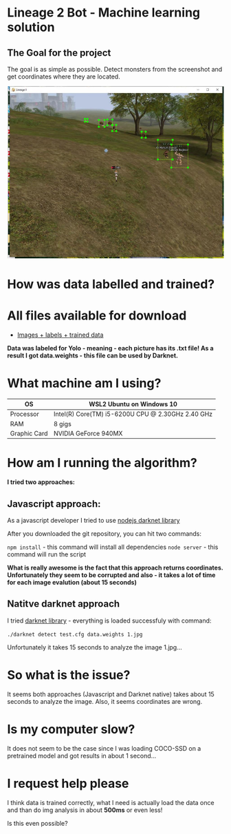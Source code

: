 # Lineage 2 Bot - Machine learning solution

## The Goal for the project

The goal is as simple as possible. Detect monsters from the screenshot and get coordinates where they are located.

![Preview of wanted results](./preview_of_solution.JPG)

# How was data labelled and trained?

# All files available for download

- [Images + labels + trained data](https://drive.google.com/file/d/1xVmimBWY1zi09KIUrOcHX1AzyYJDgNwr/view?usp=sharing)

**Data was labeled for Yolo - meaning - each picture has its .txt file! As a result I got data.weights - this file can be used by Darknet.**

# What machine am I using?

| OS           | WSL2 Ubuntu on Windows 10                         |
| ------------ | ------------------------------------------------- |
| Processor    | Intel(R) Core(TM) i5-6200U CPU @ 2.30GHz 2.40 GHz |
| RAM          | 8 gigs                                            |
| Graphic Card | NVIDIA GeForce 940MX                              |

# How am I running the algorithm?

**I tried two approaches:**

## Javascript approach:

As a javascript developer I tried to use [nodejs darknet library](https://www.npmjs.com/package/darknet)

After you downloaded the git repository, you can hit two commands:

`npm install` - this command will install all dependencies
`node server` - this command will run the script

**What is really awesome is the fact that this approach returns coordinates. Unfortunately they seem to be corrupted and also - it takes a lot of time for each image evalution (about 15 seconds)**

## Natitve darknet approach

I tried [darknet library](https://pjreddie.com/darknet/yolo/) - everything is loaded successfuly with command:

`./darknet detect test.cfg data.weights 1.jpg`

Unfortunately it takes 15 seconds to analyze the image 1.jpg...

# So what is the issue?

It seems both approaches (Javascript and Darknet native) takes about 15 seconds to analyze the image. Also, it seems coordinates are wrong.

# Is my computer slow?

It does not seem to be the case since I was loading COCO-SSD on a pretrained model and got results in about 1 second...

# I request help please

I think data is trained correctly, what I need is actually load the data once and than do img analysis in about **500ms** or even less!

Is this even possible?
